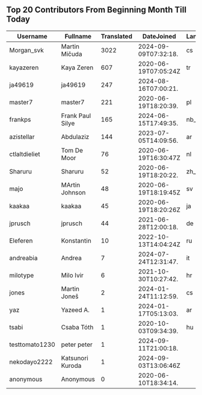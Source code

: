## Top 20 Contributors From Beginning Month Till Today ##
|Username|Fullname|Translated|DateJoined|Language|
|--------|--------|----------|----------|-------|
|Morgan_svk|Martin Mičuda|3022|2024-09-09T07:32:18.|cs|
|kayazeren|Kaya Zeren|607|2020-06-19T07:05:24Z|tr|
|ja49619|ja49619|247|2024-08-16T07:00:21.||
|master7|master7|221|2020-06-19T18:20:39.|pl|
|frankps|Frank Paul Silye|165|2024-06-15T17:49:35.|nb_NO|
|azistellar|Abdulaziz|144|2023-07-05T14:09:56.|ar|
|ctlaltdieliet|Tom De Moor|76|2020-06-19T16:30:47Z|nl|
|Sharuru|Sharuru|52|2020-06-19T18:20:22.|zh_Hans|
|majo|MArtin Johnson|48|2020-06-19T18:19:45Z|sv|
|kaakaa|kaakaa|45|2020-06-19T18:20:26Z|ja|
|jprusch|jprusch|44|2021-06-28T12:00:18.|de|
|Eleferen|Konstantin|10|2022-10-13T14:04:24Z|ru|
|andreabia|Andrea|7|2024-07-24T12:31:47.|it|
|milotype|Milo Ivir|6|2021-10-30T10:27:42.|hr|
|jones|Martin Joneš|2|2024-01-24T11:12:59.|cs|
|yaz|Yazeed A.|1|2024-01-17T05:13:03.|ar|
|tsabi|Csaba Tóth|1|2020-10-03T09:34:39.|hu|
|testtomato1230|peter peter|1|2024-09-11T21:00:18.||
|nekodayo2222|Katsunori Kuroda|1|2024-09-03T13:06:46Z||
|anonymous|Anonymous|0|2020-06-10T18:34:14.||

